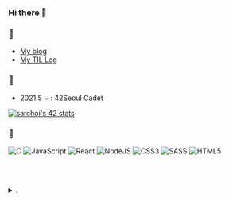 ### Hi there 👋

### 🔗
- [My blog](https://blog.srngch.com)
- [My TIL Log](https://srngch.github.io)

### 📖
- 2021.5 ~ : 42Seoul Cadet

[![sarchoi's 42 stats](https://badge42.herokuapp.com/api/stats/sarchoi?privacyName=true)](https://github.com/srngch)

### 💪
![C](https://img.shields.io/badge/c-%2300599C.svg?style=flat-square&logo=c&logoColor=white)
![JavaScript](https://img.shields.io/badge/javascript-%23323330.svg?style=flat-square&logo=javascript&logoColor=%23F7DF1E)
![React](https://img.shields.io/badge/react-%2320232a.svg?style=flat-square&logo=react&logoColor=%2361DAFB)
![NodeJS](https://img.shields.io/badge/node.js-6DA55F?style=flat-square&logo=node.js&logoColor=white)
![CSS3](https://img.shields.io/badge/css3-%231572B6.svg?style=flat-square&logo=css3&logoColor=white)
![SASS](https://img.shields.io/badge/SASS-hotpink.svg?style=flat-square&logo=SASS&logoColor=white)
![HTML5](https://img.shields.io/badge/html5-%23E34F26.svg?style=flat-square&logo=html5&logoColor=white)

<!--

[![Srngch's github stats](https://github-readme-stats.vercel.app/api?username=srngch)](https://github.com/anuraghazra/github-readme-stats)

-->

<br><br>

<details>
  <summary>.</summary>
  <a href="https://hits.seeyoufarm.com"><img src="https://hits.seeyoufarm.com/api/count/incr/badge.svg?url=https%3A%2F%2Fgithub.com%2Fsrngch&count_bg=%239DCAFF&title_bg=%23D9D9D9&icon=&icon_color=%23E7E7E7&title=&edge_flat=true"/></a>                        
</details>
